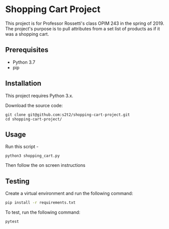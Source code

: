 # Shopping Cart Project

This project is for Professor Rossetti's class OPIM 243 in the spring of 2019. The project's purpose is to pull attributes from a set list of products as if it was a shopping cart.

## Prerequisites

* Python 3.7
* pip


## Installation

This project requires Python 3.x.

Download the source code:

```shell
git clone git@github.com:s2t2/shopping-cart-project.git
cd shopping-cart-project/
```

## Usage

Run this script -

```shell
python3 shopping_cart.py
```

Then follow the on screen instructions

## Testing

Create a virtual environment and run the following command:
```sh
pip install -r requirements.txt
```

To test, run the following command:

```sh
pytest
```

